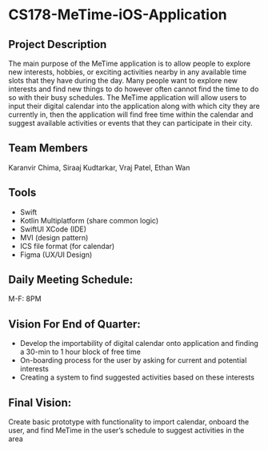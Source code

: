 # CS178-MeTime-iOS-Application

## Project Description
The main purpose of the MeTime application is to allow people to explore new interests, hobbies, or exciting activities nearby in any available time slots that they have during the day. Many people want to explore new interests and find new things to do however often cannot find the time to do so with their busy schedules. The MeTime application will allow users to input their digital calendar into the application along with which city they are currently in, then the application will find free time within the calendar and suggest available activities or events that they can participate in their city. 

## Team Members
Karanvir Chima, Siraaj Kudtarkar, Vraj Patel, Ethan Wan

## Tools
* Swift 
* Kotlin Multiplatform (share common logic) 
* SwiftUI XCode (IDE) 
* MVI (design pattern) 
* ICS file format (for calendar) 
* Figma (UX/UI Design)

## Daily Meeting Schedule: 
M-F: 8PM 

## Vision For End of Quarter: 
* Develop the importability of digital calendar onto application and finding a 30-min to 1 hour block of free time
* On-boarding process for the user by asking for current and potential interests
* Creating a system to find suggested activities based on these interests

## Final Vision: 
Create basic prototype with functionality to import calendar, onboard the user, and find MeTime in the user’s schedule to suggest activities in the area

